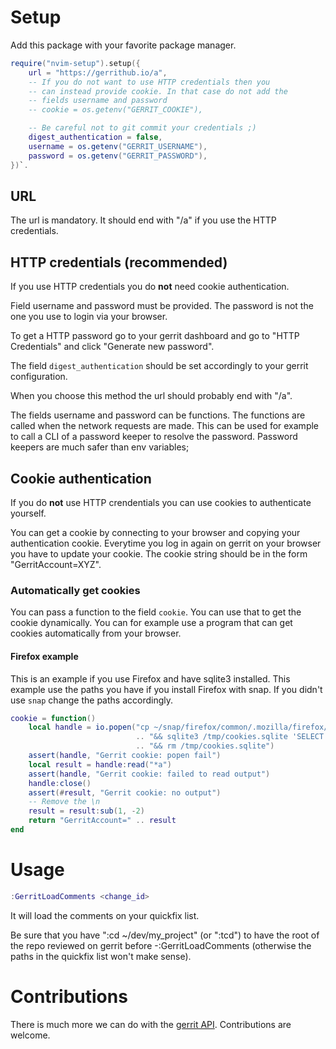 # Setup

Add this package with your favorite package manager.

```lua
require("nvim-setup").setup({
    url = "https://gerrithub.io/a",
    -- If you do not want to use HTTP credentials then you
    -- can instead provide cookie. In that case do not add the
    -- fields username and password
    -- cookie = os.getenv("GERRIT_COOKIE"),

    -- Be careful not to git commit your credentials ;)
    digest_authentication = false,
    username = os.getenv("GERRIT_USERNAME"),
    password = os.getenv("GERRIT_PASSWORD"),
})`.
```
## URL

The url is mandatory. It should end with "/a" if you use the HTTP credentials.

## HTTP credentials (recommended)

If you use HTTP credentials you do **not** need cookie authentication.

Field username and password must be provided. The password is not the one you use to login via your browser.

To get a HTTP password go to your gerrit dashboard and go to "HTTP Credentials" and click "Generate new password".

The field `digest_authentication` should be set accordingly to your gerrit configuration.

When you choose this method the url should probably end with "/a".

The fields username and password can be functions. The functions are called when the network
requests are made. This can be used for example to call a CLI of a password keeper to resolve
the password. Password keepers are much safer than env variables;

## Cookie authentication

If you do **not** use HTTP crendentials you can use cookies to authenticate yourself.

You can get a cookie by connecting to your browser and copying your authentication cookie. Everytime you log in again on gerrit on your browser you have to update your cookie. The cookie string should be in the form "GerritAccount=XYZ".

### Automatically get cookies

You can pass a function to the field `cookie`. You can use that to get the cookie dynamically. You can for example
use a program that can get cookies automatically from your browser.

#### Firefox example

This is an example if you use Firefox and have sqlite3 installed. This example use the paths you
have if you install Firefox with snap. If you didn't use `snap` change the paths accordingly.

```lua
cookie = function()
    local handle = io.popen("cp ~/snap/firefox/common/.mozilla/firefox/*default-release/cookies.sqlite /tmp/cookies.sqlite "
                            .. "&& sqlite3 /tmp/cookies.sqlite 'SELECT value FROM moz_cookies WHERE name=\"GerritAccount\" ;'"
                            .. "&& rm /tmp/cookies.sqlite")
    assert(handle, "Gerrit cookie: popen fail")
    local result = handle:read("*a")
    assert(handle, "Gerrit cookie: failed to read output")
    handle:close()
    assert(#result, "Gerrit cookie: no output")
    -- Remove the \n
    result = result:sub(1, -2)
    return "GerritAccount=" .. result
end
```

# Usage

```lua
:GerritLoadComments <change_id>
```

It will load the comments on your quickfix list.

Be sure that you have ":cd ~/dev/my_project" (or ":tcd") to have the root of the repo reviewed on gerrit before
-:GerritLoadComments (otherwise the paths in the quickfix list won't make sense).

# Contributions

There is much more we can do with the [gerrit API](https://gerrit-documentation.storage.googleapis.com/Documentation/2.15.3/rest-api.html). Contributions are welcome.
